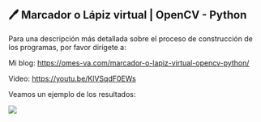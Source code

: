## 🖊️ Marcador o Lápiz virtual | OpenCV - Python

Para una descripción más detallada sobre el proceso de construcción de los programas, por favor dirígete a:

Mi blog: https://omes-va.com/marcador-o-lapiz-virtual-opencv-python/

Video: https://youtu.be/KlVSqdF0EWs

Veamos un ejemplo de los resultados:

![](ResultadoReconocimientoEmociones.gif)
